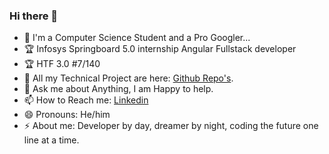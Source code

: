  ### Hi there 👋

- 🔭 I'm a Computer Science Student and a Pro Googler...
- 🏆 Infosys Springboard 5.0 internship Angular Fullstack developer
- 🏆 HTF 3.0 #7/140
- 🌱 All my Technical Project are here: [Github Repo's](https://github.com/ShubhamPatel2305?tab=repositories).
- 💬 Ask me about Anything, I am Happy to help.
- 📫 How to Reach me: [Linkedin](https://www.linkedin.com/in/shubham-patel-0422b0247/)
- 😄 Pronouns: He/him
- ⚡ About me: Developer by day, dreamer by night, coding the future one line at a time.

